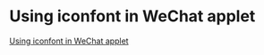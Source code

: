 # Using iconfont in WeChat applet
[Using iconfont in WeChat applet](https://aiwithcloud.com/2022/09/15/using_iconfont_in_wechat_applet/)